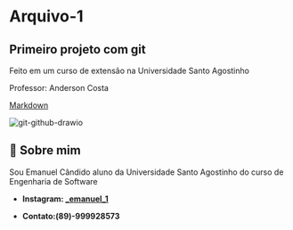 # Arquivo-1
 Primeiro projeto com git
---
Feito em um curso de extensão na Universidade Santo Agostinho

Professor: Anderson Costa

  [Markdown](https://docs.google.com/document/d/1a8aMON8q10J1bYiZS8wJhzmIuMIJSPG2oGshEV8ZtAc/edit?tab=t.0)

![git-github-drawio](https://github.com/user-attachments/assets/ee9a4d2b-e7d6-4376-aa32-d0dd861bfa08)


## 👤 **Sobre mim**

Sou Emanuel Cândido aluno da Universidade Santo Agostinho do curso de Engenharia de Software

 + **Instagram: [_emanuel_1](http://instagram.com/_emanuel_1)** 

 + **Contato:(89)-999928573**

 
